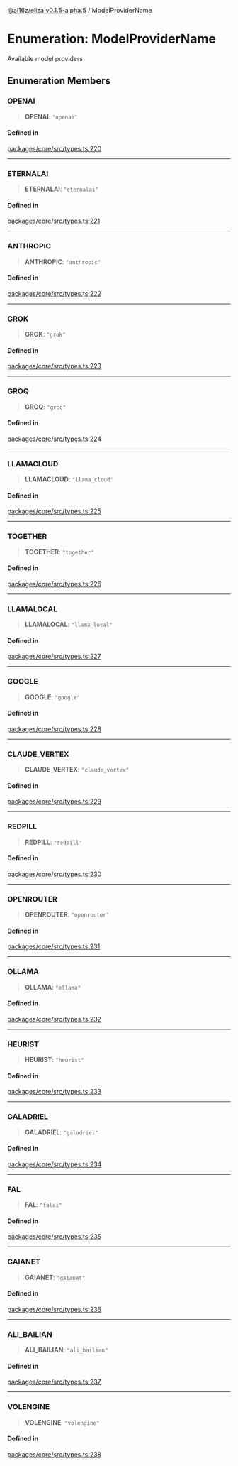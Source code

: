 [@ai16z/eliza v0.1.5-alpha.5](../index.md) / ModelProviderName

# Enumeration: ModelProviderName

Available model providers

## Enumeration Members

### OPENAI

> **OPENAI**: `"openai"`

#### Defined in

[packages/core/src/types.ts:220](https://github.com/roschler/eliza/blob/main/packages/core/src/types.ts#L220)

***

### ETERNALAI

> **ETERNALAI**: `"eternalai"`

#### Defined in

[packages/core/src/types.ts:221](https://github.com/roschler/eliza/blob/main/packages/core/src/types.ts#L221)

***

### ANTHROPIC

> **ANTHROPIC**: `"anthropic"`

#### Defined in

[packages/core/src/types.ts:222](https://github.com/roschler/eliza/blob/main/packages/core/src/types.ts#L222)

***

### GROK

> **GROK**: `"grok"`

#### Defined in

[packages/core/src/types.ts:223](https://github.com/roschler/eliza/blob/main/packages/core/src/types.ts#L223)

***

### GROQ

> **GROQ**: `"groq"`

#### Defined in

[packages/core/src/types.ts:224](https://github.com/roschler/eliza/blob/main/packages/core/src/types.ts#L224)

***

### LLAMACLOUD

> **LLAMACLOUD**: `"llama_cloud"`

#### Defined in

[packages/core/src/types.ts:225](https://github.com/roschler/eliza/blob/main/packages/core/src/types.ts#L225)

***

### TOGETHER

> **TOGETHER**: `"together"`

#### Defined in

[packages/core/src/types.ts:226](https://github.com/roschler/eliza/blob/main/packages/core/src/types.ts#L226)

***

### LLAMALOCAL

> **LLAMALOCAL**: `"llama_local"`

#### Defined in

[packages/core/src/types.ts:227](https://github.com/roschler/eliza/blob/main/packages/core/src/types.ts#L227)

***

### GOOGLE

> **GOOGLE**: `"google"`

#### Defined in

[packages/core/src/types.ts:228](https://github.com/roschler/eliza/blob/main/packages/core/src/types.ts#L228)

***

### CLAUDE\_VERTEX

> **CLAUDE\_VERTEX**: `"claude_vertex"`

#### Defined in

[packages/core/src/types.ts:229](https://github.com/roschler/eliza/blob/main/packages/core/src/types.ts#L229)

***

### REDPILL

> **REDPILL**: `"redpill"`

#### Defined in

[packages/core/src/types.ts:230](https://github.com/roschler/eliza/blob/main/packages/core/src/types.ts#L230)

***

### OPENROUTER

> **OPENROUTER**: `"openrouter"`

#### Defined in

[packages/core/src/types.ts:231](https://github.com/roschler/eliza/blob/main/packages/core/src/types.ts#L231)

***

### OLLAMA

> **OLLAMA**: `"ollama"`

#### Defined in

[packages/core/src/types.ts:232](https://github.com/roschler/eliza/blob/main/packages/core/src/types.ts#L232)

***

### HEURIST

> **HEURIST**: `"heurist"`

#### Defined in

[packages/core/src/types.ts:233](https://github.com/roschler/eliza/blob/main/packages/core/src/types.ts#L233)

***

### GALADRIEL

> **GALADRIEL**: `"galadriel"`

#### Defined in

[packages/core/src/types.ts:234](https://github.com/roschler/eliza/blob/main/packages/core/src/types.ts#L234)

***

### FAL

> **FAL**: `"falai"`

#### Defined in

[packages/core/src/types.ts:235](https://github.com/roschler/eliza/blob/main/packages/core/src/types.ts#L235)

***

### GAIANET

> **GAIANET**: `"gaianet"`

#### Defined in

[packages/core/src/types.ts:236](https://github.com/roschler/eliza/blob/main/packages/core/src/types.ts#L236)

***

### ALI\_BAILIAN

> **ALI\_BAILIAN**: `"ali_bailian"`

#### Defined in

[packages/core/src/types.ts:237](https://github.com/roschler/eliza/blob/main/packages/core/src/types.ts#L237)

***

### VOLENGINE

> **VOLENGINE**: `"volengine"`

#### Defined in

[packages/core/src/types.ts:238](https://github.com/roschler/eliza/blob/main/packages/core/src/types.ts#L238)
